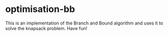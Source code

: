 # optimisation-bb
This is an implementation of the Branch and Bound algorithm and uses it to solve the knapsack problem. Have fun!
